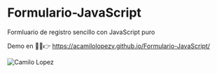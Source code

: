 # Formulario-JavaScript
Formluario de registro sencillo con JavaScript puro

Demo en 👨‍💻👉 https://acamilolopezv.github.io/Formulario-JavaScript/

![Camilo Lopez](https://repository-images.githubusercontent.com/320688956/b3951500-3c0f-11eb-8284-44cfe5c81d51)

